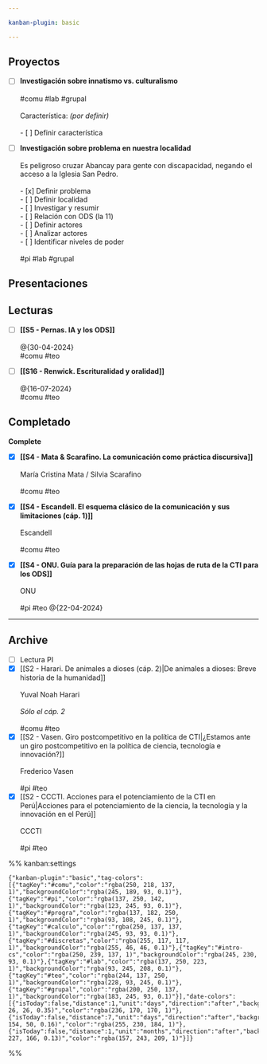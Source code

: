 ```yaml
---

kanban-plugin: basic

---
```


## Proyectos

- [ ] **Investigación sobre innatismo vs. culturalismo**<br><br>#comu #lab #grupal <br><br>Característica: *(por definir)*<br><br>- [ ] Definir característica
- [ ] **Investigación sobre problema en nuestra localidad**<br><br>Es peligroso cruzar Abancay para gente con discapacidad, negando el acceso a la Iglesia San Pedro.<br><br>- [x] Definir problema<br>- [ ] Definir localidad<br>- [ ] Investigar y resumir<br>- [ ] Relación con ODS (la 11)<br>- [ ] Definir actores<br>- [ ] Analizar actores<br>- [ ] Identificar niveles de poder<br><br>#pi #lab #grupal


## Presentaciones



## Lecturas

- [ ] **[[S5 - Pernas. IA y los ODS]]**<br><br>@{30-04-2024}<br>#comu #teo
- [ ] **[[S16 - Renwick. Escrituralidad y oralidad]]**<br><br>@{16-07-2024}<br>#comu #teo


## Completado

**Complete**
- [x] **[[S4 - Mata & Scarafino. La comunicación como práctica discursiva]]**<br><br>María Cristina Mata / Silvia Scarafino<br><br>#comu #teo
- [x] **[[S4 - Escandell. El esquema clásico de la comunicación y sus limitaciones (cáp. 1)]]**<br><br>Escandell<br><br>#comu #teo
- [x] **[[S4 - ONU. Guía para la preparación de las hojas de ruta de la CTI para los ODS]]**<br><br>ONU<br><br>#pi #teo @{22-04-2024}


***

## Archive

- [ ] Lectura PI
- [x] [[S2 - Harari. De animales a dioses (cáp. 2)|De animales a dioses: Breve historia de la humanidad]]<br><br>Yuval Noah Harari<br><br>*Sólo el cáp. 2*<br><br>#comu #teo
- [x] [[S2 - Vasen. Giro postcompetitivo en la política de CTI|¿Estamos ante un  giro postcompetitivo  en la política de ciencia, tecnología e innovación?]]<br><br>Frederico Vasen<br><br>#pi #teo
- [x] [[S2 - CCCTI. Acciones para el potenciamiento de la CTI en Perú|Acciones para el potenciamiento de la ciencia, la tecnología y la innovación en el Perú]]<br><br>CCCTI<br><br>#pi #teo

%% kanban:settings
```
{"kanban-plugin":"basic","tag-colors":[{"tagKey":"#comu","color":"rgba(250, 218, 137, 1)","backgroundColor":"rgba(245, 189, 93, 0.1)"},{"tagKey":"#pi","color":"rgba(137, 250, 142, 1)","backgroundColor":"rgba(123, 245, 93, 0.1)"},{"tagKey":"#progra","color":"rgba(137, 182, 250, 1)","backgroundColor":"rgba(93, 108, 245, 0.1)"},{"tagKey":"#calculo","color":"rgba(250, 137, 137, 1)","backgroundColor":"rgba(245, 93, 93, 0.1)"},{"tagKey":"#discretas","color":"rgba(255, 117, 117, 1)","backgroundColor":"rgba(255, 46, 46, 0.1)"},{"tagKey":"#intro-cs","color":"rgba(250, 239, 137, 1)","backgroundColor":"rgba(245, 230, 93, 0.1)"},{"tagKey":"#lab","color":"rgba(137, 250, 223, 1)","backgroundColor":"rgba(93, 245, 208, 0.1)"},{"tagKey":"#teo","color":"rgba(244, 137, 250, 1)","backgroundColor":"rgba(228, 93, 245, 0.1)"},{"tagKey":"#grupal","color":"rgba(200, 250, 137, 1)","backgroundColor":"rgba(183, 245, 93, 0.1)"}],"date-colors":[{"isToday":false,"distance":1,"unit":"days","direction":"after","backgroundColor":"rgba(104, 26, 26, 0.35)","color":"rgba(236, 170, 170, 1)"},{"isToday":false,"distance":7,"unit":"days","direction":"after","backgroundColor":"rgba(180, 154, 50, 0.16)","color":"rgba(255, 230, 184, 1)"},{"isToday":false,"distance":1,"unit":"months","direction":"after","backgroundColor":"rgba(75, 227, 166, 0.13)","color":"rgba(157, 243, 209, 1)"}]}
```
%%